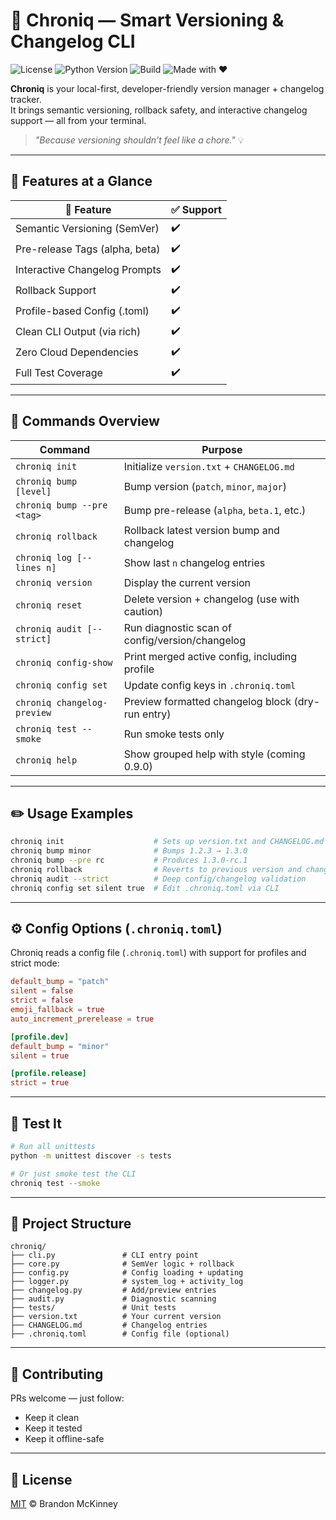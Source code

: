 # 🔮 Chroniq — Smart Versioning & Changelog CLI

![License](https://img.shields.io/github/license/BrandonAustin01/chroniq?style=flat-square)
![Python Version](https://img.shields.io/badge/python-3.11%2B-blue?style=flat-square)
![Build](https://img.shields.io/badge/tests-passing-brightgreen?style=flat-square)
![Made with ❤️](https://img.shields.io/badge/made%20with-%E2%9D%A4-red?style=flat-square)

**Chroniq** is your local-first, developer-friendly version manager + changelog tracker.  
It brings semantic versioning, rollback safety, and interactive changelog support — all from your terminal.

> _"Because versioning shouldn't feel like a chore."_ 💡

---

## 🚀 Features at a Glance

| 🧠 Feature                         | ✅ Support |
|-----------------------------------|------------|
| Semantic Versioning (SemVer)      | ✔️         |
| Pre-release Tags (alpha, beta)    | ✔️         |
| Interactive Changelog Prompts     | ✔️         |
| Rollback Support                  | ✔️         |
| Profile-based Config (.toml)      | ✔️         |
| Clean CLI Output (via rich)       | ✔️         |
| Zero Cloud Dependencies           | ✔️         |
| Full Test Coverage                | ✔️         |

---

## 🧰 Commands Overview

| Command                      | Purpose                                                   |
|------------------------------|-----------------------------------------------------------|
| `chroniq init`               | Initialize `version.txt` + `CHANGELOG.md`                 |
| `chroniq bump [level]`       | Bump version (`patch`, `minor`, `major`)                 |
| `chroniq bump --pre <tag>`   | Bump pre-release (`alpha`, `beta.1`, etc.)               |
| `chroniq rollback`           | Rollback latest version bump and changelog               |
| `chroniq log [--lines n]`    | Show last `n` changelog entries                          |
| `chroniq version`            | Display the current version                              |
| `chroniq reset`              | Delete version + changelog (use with caution)            |
| `chroniq audit [--strict]`   | Run diagnostic scan of config/version/changelog          |
| `chroniq config-show`        | Print merged active config, including profile             |
| `chroniq config set`         | Update config keys in `.chroniq.toml`                     |
| `chroniq changelog-preview`  | Preview formatted changelog block (dry-run entry)         |
| `chroniq test --smoke`       | Run smoke tests only                                      |
| `chroniq help`               | Show grouped help with style (coming 0.9.0)               |

---

## ✏️ Usage Examples

```bash
chroniq init                    # Sets up version.txt and CHANGELOG.md
chroniq bump minor              # Bumps 1.2.3 → 1.3.0
chroniq bump --pre rc           # Produces 1.3.0-rc.1
chroniq rollback                # Reverts to previous version and changelog
chroniq audit --strict          # Deep config/changelog validation
chroniq config set silent true  # Edit .chroniq.toml via CLI
```

---

## ⚙️ Config Options (`.chroniq.toml`)

Chroniq reads a config file (`.chroniq.toml`) with support for profiles and strict mode:

```toml
default_bump = "patch"
silent = false
strict = false
emoji_fallback = true
auto_increment_prerelease = true

[profile.dev]
default_bump = "minor"
silent = true

[profile.release]
strict = true
```

---

## 🧪 Test It

```bash
# Run all unittests
python -m unittest discover -s tests

# Or just smoke test the CLI
chroniq test --smoke
```

---

## 🧱 Project Structure

```
chroniq/
├── cli.py               # CLI entry point
├── core.py              # SemVer logic + rollback
├── config.py            # Config loading + updating
├── logger.py            # system_log + activity_log
├── changelog.py         # Add/preview entries
├── audit.py             # Diagnostic scanning
├── tests/               # Unit tests
├── version.txt          # Your current version
├── CHANGELOG.md         # Changelog entries
├── .chroniq.toml        # Config file (optional)
```

---

## 🤝 Contributing

PRs welcome — just follow:
- Keep it clean
- Keep it tested
- Keep it offline-safe

---

## 📄 License

[MIT](LICENSE) © Brandon McKinney
